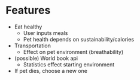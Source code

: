 # Features

- Eat healthy
  - User inputs meals
  - Pet health depends on sustainability/calories
- Transportation
  - Effect on pet environment (breathability)
- (possible) World book api
  - Statistics effect starting environment
- If pet dies, choose a new one
